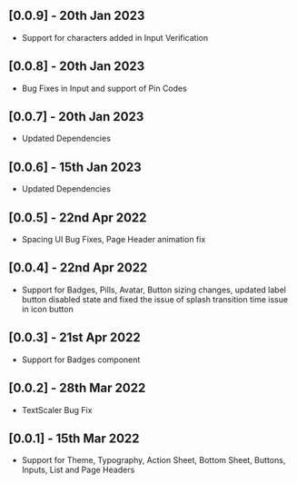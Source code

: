 ## [0.0.9] - 20th Jan 2023

* Support for characters added in Input Verification

## [0.0.8] - 20th Jan 2023

* Bug Fixes in Input and support of Pin Codes

## [0.0.7] - 20th Jan 2023

* Updated Dependencies

## [0.0.6] - 15th Jan 2023

* Updated Dependencies

## [0.0.5] - 22nd Apr 2022

* Spacing UI Bug Fixes, Page Header animation fix

## [0.0.4] - 22nd Apr 2022

* Support for Badges, Pills, Avatar, Button sizing changes, updated label button disabled state and
  fixed the issue of splash transition time issue in icon button

## [0.0.3] - 21st Apr 2022

* Support for Badges component

## [0.0.2] - 28th Mar 2022

* TextScaler Bug Fix

## [0.0.1] - 15th Mar 2022

* Support for Theme, Typography, Action Sheet, Bottom Sheet, Buttons, Inputs, List and Page Headers